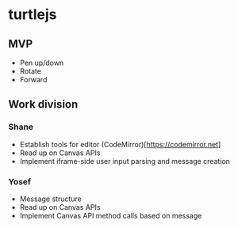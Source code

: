 # turtlejs

## MVP

* Pen up/down
* Rotate
* Forward

## Work division

### Shane

* Establish tools for editor (CodeMirror)[https://codemirror.net]
* Read up on Canvas APIs
* Implement iframe-side user input parsing and message creation

### Yosef

* Message structure
* Read up on Canvas APIs
* Implement Canvas API method calls based on message
